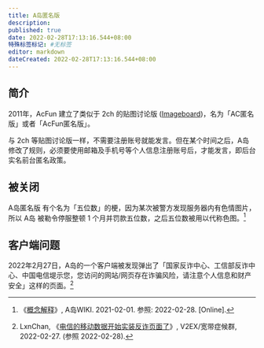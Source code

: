 ```yaml
---
title: A岛匿名版
description:
published: true
date: 2022-02-28T17:13:16.544+08:00
特殊标签标记: #无标签
editor: markdown
dateCreated: 2022-02-28T17:13:16.544+08:00
---
```


## 简介

2011年，AcFun 建立了类似于 2ch 的贴图讨论版 ([Imageboard](https://en.wikipedia.org/wiki/Imageboard))，名为「AC匿名版」或者「AcFun匿名版」。

与 2ch 等贴图讨论版一样，不需要注册账号就能发言。但在某个时间之后，A岛修改了规则，必须要使用邮箱及手机号等个人信息注册账号后，才能发言，即后台实名前台匿名政策。

## 被关闭

A岛匿名版 有个名为「五位数」的梗，因为某次被警方发现服务器内有色情图片，所以 A岛 被勒令停服整顿 1 个月并罚款五位数，之后五位数被用以代称色图。[^E6950]

[^E6950]: 《[概念解释](https://web.archive.org/web/20210201222104/https://acwiki.org/w/%E6%A6%82%E5%BF%B5%E8%A7%A3%E9%87%8A#.E4.BA.94.E4.BD.8D.E6.95.B0)》, A岛WIKI. 2021-02-01. 参照: 2022-02-28. [Online].

## 客户端问题

2022年2月27日，A岛的一个客户端被发现弹出了「国家反诈中心、工信部反诈中心、中国电信堤示您，您访问的网站/网页存在诈骗风险，请注意个人信息和财产安全」这样的页面。[^3670]

[^3670]: LxnChan, 《[电信的移动数据开始实装反诈页面了](https://web.archive.org/web/20220227093629/https://www.v2ex.com/t/836707)》, V2EX/宽带症候群, 2022-02-27. (参照 2022-02-28).
